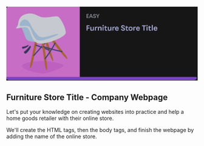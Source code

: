 ![Furniture Store Title](https://github.com/aniketchavan2211/Journey-start-from-here/blob/master/mimo/Web_Deveplment/html/Furniture_Store_Title-Company_Webpage/Furniture_Store_Title.jpg)
## Furniture Store Title - Company Webpage
 
 Let's put your knowledge on creating websites into practice
 and help a home goods retailer with their online store.

 We'll create the HTML tags, then the body tags, and finish the
 webpage by adding the name of the online store.
 
